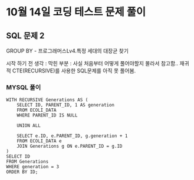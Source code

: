 # 10월 14일 코딩 테스트 문제 풀이

## SQL 문제 2

GROUP BY - 프로그래머스Lv4.특정 세대의 대장균 찾기

시작 하기 전 생각 : 
막힌 부분 : 사실 처음부터 어떻게 풀어야할지 몰라서 참고함.. 재귀적 CTE(RECURSIVE)를 사용한 SQL문제를 아직 못 풀어봄.
### MYSQL 풀이
```
WITH RECURSIVE Generations AS (
    SELECT ID, PARENT_ID, 1 AS generation
    FROM ECOLI_DATA
    WHERE PARENT_ID IS NULL

    UNION ALL

    SELECT e.ID, e.PARENT_ID, g.generation + 1
    FROM ECOLI_DATA e
    JOIN Generations g ON e.PARENT_ID = g.ID
)
SELECT ID
FROM Generations
WHERE generation = 3
ORDER BY ID;
```
